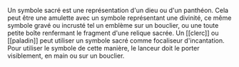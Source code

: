 Un symbole sacré est une représentation d'un dieu ou d'un panthéon. Cela peut être une amulette avec un symbole représentant une divinité, ce même symbole gravé ou incrusté tel un emblème sur un bouclier, ou une toute petite boîte renfermant le fragment d'une relique sacrée. Un [[clerc]] ou [[paladin]] peut utiliser un symbole sacré comme focaliseur d'incantation. Pour utiliser le symbole de cette manière, le lanceur doit le porter visiblement, en main ou sur un bouclier.